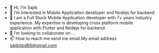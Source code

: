 - 👋 Hi, I’m Sajib
- 👀 I’m interested in Mobile Application developer and  Nodejs for backend
- 🌱 I am a Full Stuck Mobile Application developer with 7+ years industry experience. My expertise is developing cross platform mobile application with Flutter and Nodejs for backend.
- 💞️ I’m looking to collaborate on ...
- 📫 How to reach me send me email.My email address sajibitbd66@gmail.com


<!---
sajibit66/sajibit66 is a ✨ special ✨ repository because its `README.md` (this file) appears on your GitHub profile.
You can click the Preview link to take a look at your changes.
--->
